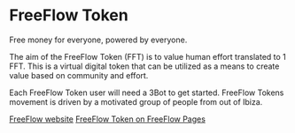 # FreeFlow Token

Free money for everyone, powered by everyone.

The aim of the FreeFlow Token (FFT) is to value human effort translated to 1 FFT. This is a virtual digital token that can be utilized as a means to create value based on community and effort.  

Each FreeFlow Token user will need a 3Bot to get started.
FreeFlow Tokens movement is driven by a motivated group of people from out of Ibiza.


[FreeFlow website](www.freeflowtoken.io/)
[FreeFlow Token on FreeFlow Pages](https://freeflowpages.com/s/freeflowtoken/)